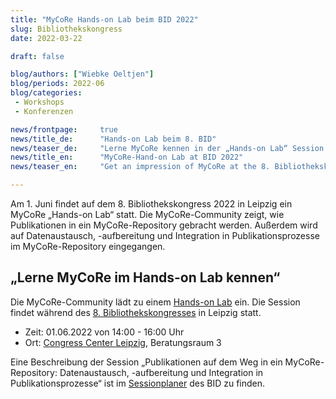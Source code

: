 ```yaml
---
title: "MyCoRe Hands-on Lab beim BID 2022"
slug: Bibliothekskongress
date: 2022-03-22

draft: false

blog/authors: ["Wiebke Oeltjen"]
blog/periods: 2022-06
blog/categories:
 - Workshops
 - Konferenzen

news/frontpage: 	true
news/title_de: 		"Hands-on Lab beim 8. BID"
news/teaser_de: 	"Lerne MyCoRe kennen in der „Hands-on Lab“ Session auf dem 8. Bibliothekskongress in Leipzig. Termin: 1. Juni 2022"
news/title_en: 		"MyCoRe-Hand-on Lab at BID 2022"
news/teaser_en:	 	"Get an impression of MyCoRe at the 8. Bibliothekskongress 2022 in Leipzig. Hands-on Lab at 1. June 2022."

---
```

<p>
  Am 1. Juni findet auf dem 8. Bibliothekskongress 2022 in Leipzig ein MyCoRe „Hands-on Lab“ statt. Die MyCoRe-Community zeigt, wie Publikationen in ein MyCoRe-Repository gebracht werden. Außerdem wird auf Datenaustausch, -aufbereitung und Integration in Publikationsprozesse im MyCoRe-Repository eingegangen.
</p>

<!--more--> 
<div>
  <h2>„Lerne MyCoRe im Hands-on Lab kennen“</h2>
  <p>Die MyCoRe-Community lädt zu einem <a href="https://bid2022.abstractserver.com/program/#/details/sessions/78" title="Link zum MyCoRe-Hands-on Lab beim BID 2022">Hands-on Lab</a> ein. Die Session findet während des <a href="https://www.bid-kongress-leipzig.de/index.php?id=1" title="Link zum Bibliothekskongress Leipzig 2022">8. Bibliothekskongresses</a> in Leipzig statt.
  <ul>
    <li>Zeit: 01.06.2022 von 14:00 - 16:00 Uhr </li>
    <li>Ort: <a href="https://www.ccl-leipzig.de/de/location/raumuebersicht/">Congress Center Leipzig</a>, Beratungsraum 3 </ul>
  </ul>
  </p>
  <p>
  Eine Beschreibung der Session „Publikationen auf dem Weg in ein MyCoRe-Repository: Datenaustausch, -aufbereitung und Integration in Publikationsprozesse“ ist im <a href="https://bid2022.abstractserver.com/program/#/details/presentations/294">Sessionplaner</a> des BID zu finden. 
 </p>
</div>